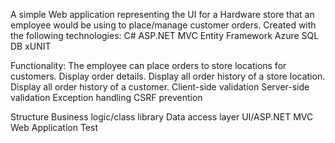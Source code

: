 A simple Web application representing the UI for a Hardware store that an employee would be using to place/manage customer orders. Created with the following technologies:
	C#
	ASP.NET MVC
	Entity Framework
	Azure SQL DB
	xUNIT
	
Functionality:
	The employee can place orders to store locations for customers.
	Display order details.
	Display all order history of a store location.
	Display all order history of a customer.
	Client-side validation
	Server-side validation
	Exception handling
	CSRF prevention
	
Structure
	Business logic/class library
	Data access layer
	UI/ASP.NET MVC Web Application
	Test
	


	
